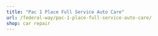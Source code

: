 ```yaml
---
title: "Pac 1 Place Full Service Auto Care"
url: /federal-way/pac-1-place-full-service-auto-care/
shop: car repair
---
```

